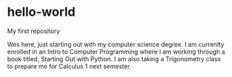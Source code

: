 # hello-world
My first repository

Wes here, just starting out with my computer science degree.  I am currenlty enrolled in an Intro to Computer Programming where I am working through a book titled, Starting Out with Python.  I am also taking a Trigonometry class to prepare me for Calculus 1 next semester.
